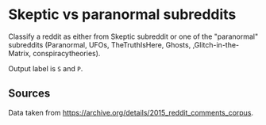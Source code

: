 Skeptic vs paranormal subreddits
================================

Classify a reddit as either from Skeptic subreddit or one of the
"paranormal" subreddits (Paranormal, UFOs, TheTruthIsHere, Ghosts,
,Glitch-in-the-Matrix, conspiracytheories).

Output label is `S` and `P`.

Sources
-------

Data taken from <https://archive.org/details/2015_reddit_comments_corpus>.
